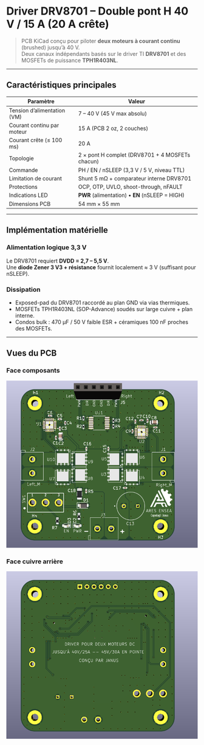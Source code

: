 # Driver DRV8701 – Double pont H 40 V / 15 A (20 A crête)

> PCB KiCad conçu pour piloter **deux moteurs à courant continu** (brushed) jusqu’à 40 V.  
> Deux canaux indépendants basés sur le driver TI **DRV8701** et des MOSFETs de puissance **TPH1R403NL**.

---

## Caractéristiques principales

| Paramètre                     | Valeur                                             |
| ----------------------------- | -------------------------------------------------- |
| Tension d’alimentation (VM)   | 7 – 40 V (45 V max absolu)                         |
| Courant continu par moteur    | 15 A (PCB 2 oz, 2 couches)                         |
| Courant crête (≤ 100 ms)      | 20 A                                               |
| Topologie                     | 2 × pont H complet (DRV8701 + 4 MOSFETs chacun)    |
| Commande                      | PH / EN / nSLEEP (3,3 V / 5 V, niveau TTL)         |
| Limitation de courant         | Shunt 5 mΩ + comparateur interne DRV8701           |
| Protections                   | OCP, OTP, UVLO, shoot-through, nFAULT              |
| Indications LED               | **PWR** (alimentation) • **EN** (nSLEEP = HIGH)    |
| Dimensions PCB                | 54 mm × 55 mm                                      |

---

## Implémentation matérielle

### Alimentation logique 3,3 V  
Le DRV8701 requiert **DVDD = 2,7 – 5,5 V**.  
Une **diode Zener 3 V3 + résistance** fournit localement ≈ 3 V (suffisant pour nSLEEP).

### Dissipation  
* Exposed-pad du DRV8701 raccordé au plan GND via vias thermiques.  
* MOSFETs TPH1R403NL (SOP-Advance) soudés sur large cuivre + plan interne.  
* Condos bulk : 470 µF / 50 V faible ESR + céramiques 100 nF proches des MOSFETs.

---

## Vues du PCB

### Face composants
![PCB Face](imageFront.png)

### Face cuivre arrière
![PCB Dos](imageBack.png)
